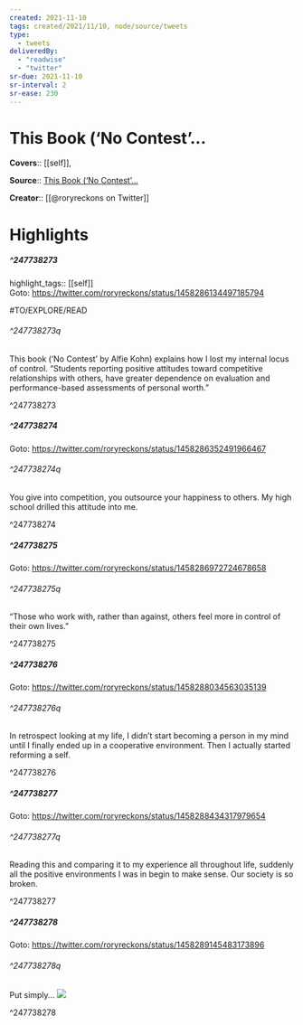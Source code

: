 ```yaml
---
created: 2021-11-10
tags: created/2021/11/10, node/source/tweets
type: 
  - tweets
deliveredBy: 
  - "readwise"
  - "twitter"
sr-due: 2021-11-10
sr-interval: 2
sr-ease: 230
---
```

# This Book (‘No Contest’...

**Covers**:: [[self]], 

**Source**:: [This Book (‘No Contest’...](https://twitter.com/roryreckons/status/1458286134497185794)

**Creator**:: [[@roryreckons on Twitter]]

# Highlights
##### ^247738273

highlight_tags:: [[self]]   
Goto: https://twitter.com/roryreckons/status/1458286134497185794  

#TO/EXPLORE/READ  

###### ^247738273q

This book (‘No Contest’ by Alfie Kohn) explains how I lost my internal locus of control. 
“Students reporting positive attitudes toward competitive relationships with others, have greater dependence on evaluation and performance-based assessments of personal worth.” 

^247738273

##### ^247738274


Goto: https://twitter.com/roryreckons/status/1458286352491966467  

###### ^247738274q

You give into competition, you outsource your happiness to others. My high school drilled this attitude into me. 

^247738274

##### ^247738275


Goto: https://twitter.com/roryreckons/status/1458286972724678658  

###### ^247738275q

“Those who work with, rather than against, others feel more in control of their own lives.” 

^247738275

##### ^247738276


Goto: https://twitter.com/roryreckons/status/1458288034563035139  

###### ^247738276q

In retrospect looking at my life, I didn’t start becoming a person in my mind until I finally ended up in a cooperative environment. Then I actually started reforming a self. 

^247738276

##### ^247738277


Goto: https://twitter.com/roryreckons/status/1458288434317979654  

###### ^247738277q

Reading this and comparing it to my experience all throughout life, suddenly all the positive environments I was in begin to make sense. Our society is so broken. 

^247738277

##### ^247738278


Goto: https://twitter.com/roryreckons/status/1458289145483173896  

###### ^247738278q

Put simply… 
![](https://pbs.twimg.com/media/FDziBvMVkAM5sLI.jpg) 

^247738278

